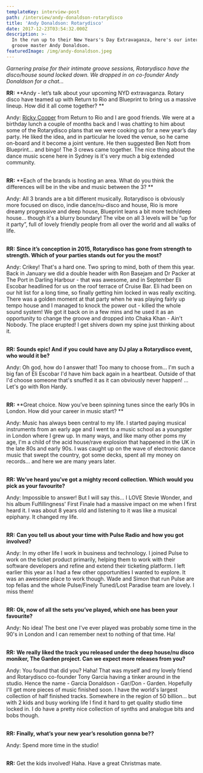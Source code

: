 ```yaml
---
templateKey: interview-post
path: /interview/andy-donaldson-rotarydisco
title: 'Andy Donaldson: Rotarydisco'
date: 2017-12-23T03:54:32.000Z
description: >-
  In the run up to their New Years's Day Extravaganza, here's our interview with
  groove master Andy Donaldson.
featuredImage: /img/andy-donaldson.jpeg
---
```

_Garnering praise for their intimate groove sessions, _Rotarydisco_ have the disco/house sound locked down. We dropped in on co-founder Andy Donaldson for a chat..._

**RR:** **Andy - let’s talk about your upcoming NYD extravaganza. Rotary disco have teamed up with Return to Rio and Blueprint to bring us a massive lineup. How did it all come together? **

Andy: [Ricky Cooper](https://magazine.ravereviewz.net/interviews/interview/ricky-cooper) from Return to Rio and I are good friends.  We were at a birthday lunch a couple of months back and I was chatting to him about some of the Rotarydisco plans that we were cooking up for a new year’s day party.  He liked the idea, and in particular he loved the venue, so he came on-board and it become a joint venture.  He then suggested Ben Nott from Blueprint... and bingo!  The 3 crews came together.  The nice thing about the dance music scene here in Sydney is it's very much a big extended community. 
<br><br>

**RR:** **Each of the brands is hosting an area. What do you think the differences will be in the vibe and music between the 3? **

Andy: All 3 brands are a bit different musically.  Rotarydisco is obviously more focused on disco, indie dance/nu-disco and house, Rio is more dreamy progressive and deep house,  Blueprint leans a bit more tech/deep house... though it's a blurry boundary!  The vibe on all 3 levels will be “up for it party”, full of lovely friendly people from all over the world and all walks of life.
<br><br>

**RR:** **Since it’s conception in 2015, Rotarydisco has gone from strength to strength. Which of your parties stands out for you the most?** 

Andy: Crikey!  That's a hard one.  Two spring to mind, both of them this year.  Back in January we did a double header with Ron Basejam and Dr Packer at The Port in Darling Harbour - that was awesome, and in September Eli Escobar headlined for us on the roof terrace of Cruise Bar.  Eli had been on our hit list for a long time, so finally getting him locked in was really exciting.  There was a golden moment at that party when he was playing fairly up tempo house and I managed to knock the power out - killed the whole sound system!  We got it back on in a few mins and he used it as an opportunity to change the groove and dropped into Chaka Khan - Ain't Nobody.  The place erupted!  I get shivers down my spine just thinking about it.
<br><br>

**RR:** **Sounds epic! And if you could have any DJ play a Rotarydisco event, who would it be?**  

Andy: Oh god, how do I answer that!  Too many to choose from... I'm such a big fan of Eli Escobar I'd have him back again in a heartbeat.  Outside of that I'd choose someone that's snuffed it as it can obviously never happen! ... Let's go with Ron Hardy.
<br><br>

**RR:** **Great choice. Now you’ve been spinning tunes since the early 90s in London. How did your career in music start? **

Andy: Music has always been central to my life.  I started paying musical instruments from an early age and I went to a music school as a youngster in London where I grew up.  In many ways, and like many other poms my age, I'm a child of the acid house/rave explosion that happened in the UK in the late 80s and early 90s.  I was caught up on the wave of electronic dance music that swept the country, got some decks, spent all my money on records... and here we are many years later.
<br><br>

**RR:** **We’ve heard you’ve got a mighty record collection. Which would you pick as your favourite?** 

Andy: Impossible to answer!  But I will say this... I LOVE Stevie Wonder, and his album Fulfillingness' First Finale had a massive impact on me when I first heard it.  I was about 8 years old and listening to it was like a musical epiphany.  It changed my life.
<br><br>   

**RR:** **Can you tell us about your time with Pulse Radio and how you got involved?** 

Andy: In my other life I work in business and technology.  I joined Pulse to work on the ticket product primarily, helping them to work with their software developers and refine and extend their ticketing platform.  I left earlier this year as I had a few other opportunities I wanted to explore. It was an awesome place to work though.  Wade and Simon that run Pulse are top fellas and the whole Pulse/Finely Tuned/Lost Paradise team are lovely.  I miss them!
<br><br>

**RR:** **Ok, now of all the sets you’ve played, which one has been your favourite?** 

Andy: No idea! The best one I've ever played was probably some time in the 90's in London and I can remember next to nothing of that time. Ha!
<br><br>  

**RR:** **We really liked the track you released under the deep house/nu disco moniker, The Garden project. Can we expect more releases from you?** 

Andy: You found that did you?  Haha!  That was myself and my lovely friend and Rotarydisco co-founder Tony Garcia having a tinker around in the studio.  Hence the name - Garcia Donaldson - Gar/Don - Garden.  Hopefully I'll get more pieces of music finished soon.  I have the world's largest collection of half finished tracks.  Somewhere in the region of 50 billion... but with 2 kids and busy working life I find it hard to get quality studio time locked in.  I do have a pretty nice collection of synths and analogue bits and bobs though.
<br><br>

**RR:** **Finally, what’s your new year’s resolution gonna be??**

Andy: Spend more time in the studio!
<br><br>

**RR:** Get the kids involved! Haha. Have a great Christmas mate.

